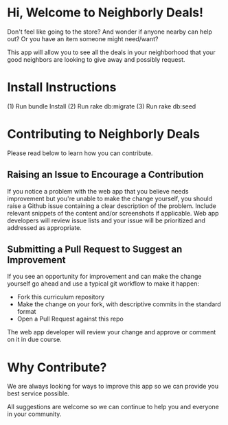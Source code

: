 # Hi, Welcome to Neighborly Deals!

Don't feel like going to the store? And wonder if anyone nearby can help out? Or you have an item someone might need/want?

This app will allow you to see all the deals in your neighborhood that your good neighbors are looking to give away and possibly request.


# Install Instructions

(1) Run bundle Install
(2) Run rake db:migrate
(3) Run rake db:seed


# Contributing to Neighborly Deals

Please read below to learn how you can contribute.

## Raising an Issue to Encourage a Contribution

If you notice a problem with the web app that you believe needs improvement
but you're unable to make the change yourself, you should raise a Github issue
containing a clear description of the problem. Include relevant snippets of
the content and/or screenshots if applicable. Web app developers will review
issue lists and your issue will be prioritized and addressed as appropriate.

## Submitting a Pull Request to Suggest an Improvement

If you see an opportunity for improvement and can make the change yourself go
ahead and use a typical git workflow to make it happen:

* Fork this curriculum repository
* Make the change on your fork, with descriptive commits in the standard format
* Open a Pull Request against this repo

The web app developer will review your change and approve or comment on it in due
course.

# Why Contribute?

We are always looking for ways to improve this app so we can provide you best service possible.

All suggestions are welcome so we can continue to help you and everyone in your community.